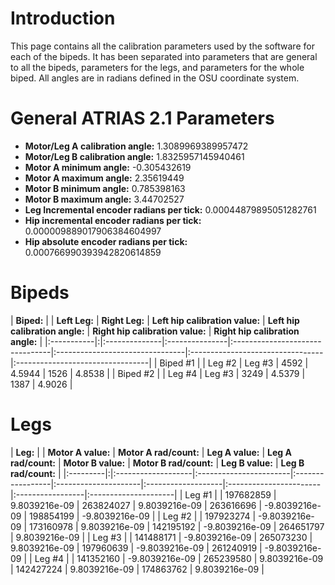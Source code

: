 # Introduction #
This page contains all the calibration parameters used by the software for each of the bipeds. It has been separated into parameters that are general to all the bipeds, parameters for the legs, and parameters for the whole biped. All angles are in radians defined in the OSU coordinate system.

# General ATRIAS 2.1 Parameters #
  * **Motor/Leg A calibration angle:** 1.3089969389957472
  * **Motor/Leg B calibration angle:** 1.8325957145940461
  * **Motor A minimum angle:** -0.305432619
  * **Motor A maximum angle:** 2.35619449
  * **Motor B minimum angle:** 0.785398163
  * **Motor B maximum angle:** 3.44702527
  * **Leg Incremental encoder radians per tick:** 0.00044879895051282761
  * **Hip incremental encoder radians per tick:** 0.000009889017906384604997
  * **Hip absolute encoder radians per tick:** 0.000766990393942820614859

# Bipeds #
| **Biped:** | | **Left Leg:** | **Right Leg:** | **Left hip calibration value:** | **Left hip calibration angle:** | **Right hip calibration value:** | **Right hip calibration angle:** |
|:-----------|:|:--------------|:---------------|:--------------------------------|:--------------------------------|:---------------------------------|:---------------------------------|
| Biped #1 |  | Leg #2 | Leg #3 | 4592 | 4.5944 | 1526 | 4.8538 |
| Biped #2 |  | Leg #4 | Leg #3 | 3249 | 4.5379 | 1387 | 4.9026 |

# Legs #
| **Leg:** | | **Motor A value:** | **Motor A rad/count:** | **Leg A value:** | **Leg A rad/count:** | **Motor B value:** | **Motor B rad/count:** | **Leg B value:** | **Leg B rad/count:** |
|:---------|:|:-------------------|:-----------------------|:-----------------|:---------------------|:-------------------|:-----------------------|:-----------------|:---------------------|
| Leg #1 |  | 197682859 | 9.8039216e-09 | 263824027 | 9.8039216e-09 | 263616696 | -9.8039216e-09 | 198854199 | -9.8039216e-09 |
| Leg #2 |  | 197923274 | -9.8039216e-09 | 173160978 | 9.8039216e-09 | 142195192 | -9.8039216e-09 | 264651797 | 9.8039216e-09 |
| Leg #3 |  | 141488171 | -9.8039216e-09 | 265073230 | 9.8039216e-09 | 197960639 | -9.8039216e-09 | 261240919 | -9.8039216e-09 |
| Leg #4 |  | 141352160 | -9.8039216e-09 | 265239580 | 9.8039216e-09 | 142427224 | 9.8039216e-09 | 174863762 | 9.8039216e-09 |